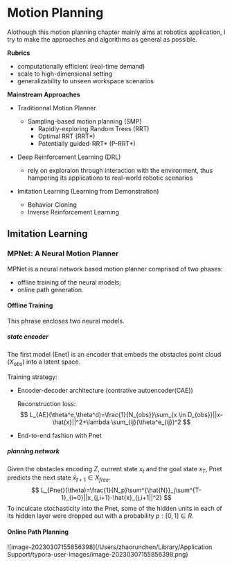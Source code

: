 # Motion Planning

Alothough this motion planning chapter mainly aims at robotics application, I try to make the approaches and algorithms as general as possible.

**Rubrics**

+ computationally efficient (real-time demand)
+ scale to high-dimensional setting
+ generalizability to unseen workspace scenarios



**Mainstream Approaches**

+ Traditionnal Motion Planner
  + Sampling-based motion planning (SMP)
    + Rapidly-exploring Random Trees (RRT)
    + Optimal RRT (RRT*)
    + Potentially guided-RRT* (P-RRT*)

+ Deep Reinforcement Learning (DRL)
  + rely on exploraion through interaction with the environment, thus hampering its applications to real-world robotic scenarios
+ Imitation Learning (Learning from Demonstration)
  + Behavior Cloning
  + Inverse Reinforcement Learning



## Imitation Learning

### MPNet: A Neural Motion Planner

MPNet is a neural network based motion planner comprised of two phases: 

+ offline training of the neural models;
+ online path generation.



#### Offline Training

This phrase encloses two neural models. 

##### state encoder

The first model (Enet) is an encoder that embeds the obstacles point cloud ($X_{obs}$) into a latent space.

Training strategy:

+ Encoder-decoder architecture (contrative autoencoder(CAE)) 

  Reconstruction loss:
  $$
  L_{AE}(\theta^e,\theta^d)=\frac{1}{N_{obs}}\sum_{x \in D_{obs}}||x-\hat{x}||^2+\lambda \sum_{ij}(\theta^e_{ij})^2
  $$

+ End-to-end fashion with Pnet

##### planning network

Given the obstacles encoding $Z$, current state $x_t$ and the goal state $x_T$, Pnet predicts the next state $\hat{x}_{t+1}\in X_{free}$.
$$
L_{Pnet}(\theta)=\frac{1}{N_p}\sum^{\hat{N}}_j\sum^{T-1}_{i=0}||x_{j,i+1}-\hat{x}_{j,i+1||^2}
$$
To inculcate stochasticity into the Pnet, some of the hidden units in each of its hidden layer were dropped out with a probability $p:[0,1] \in R$.



#### Online Path Planning

![image-20230307155856398](/Users/zhaorunchen/Library/Application Support/typora-user-images/image-20230307155856398.png)



